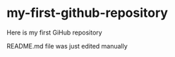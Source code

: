 # my-first-github-repository
Here is my first GiHub repository

README.md file was just edited manually
